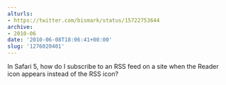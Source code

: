 ```yaml
---
alturls:
- https://twitter.com/bismark/status/15722753644
archive:
- 2010-06
date: '2010-06-08T18:06:41+00:00'
slug: '1276020401'
---
```


In Safari 5, how do I subscribe to an RSS feed on a site when the Reader icon appears instead of the RSS icon?

